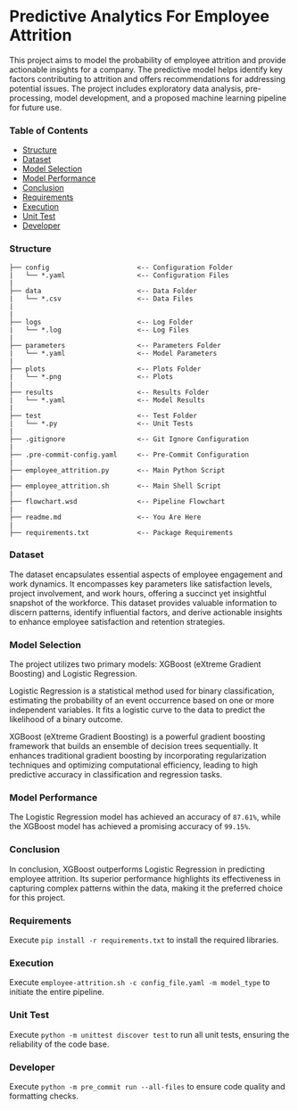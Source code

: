 # Predictive Analytics For Employee Attrition
This project aims to model the probability of employee attrition and provide actionable insights for a company. The predictive model helps identify key factors contributing to attrition and offers recommendations for addressing potential issues. The project includes exploratory data analysis, pre-processing, model development, and a proposed machine learning pipeline for future use.

### Table of Contents
- [Structure](#structure)
- [Dataset](#dataset)
- [Model Selection](#model-selection)
- [Model Performance](#model-performance)
- [Conclusion](#conclusion)
- [Requirements](#requirements)
- [Execution](#execution)
- [Unit Test](#unit-test)
- [Developer](#developer)

### Structure
```
├── config                      <-- Configuration Folder
|   └── *.yaml                  <-- Configuration Files
|
├── data                        <-- Data Folder
|   └── *.csv                   <-- Data Files
|
|
├── logs                        <-- Log Folder
|   └── *.log                   <-- Log Files
|
├── parameters                  <-- Parameters Folder
|   └── *.yaml                  <-- Model Parameters
|
├── plots                       <-- Plots Folder
|   └── *.png                   <-- Plots
|
├── results                     <-- Results Folder
|   └── *.yaml                  <-- Model Results
|
├── test                        <-- Test Folder
|   └── *.py                    <-- Unit Tests
|
├── .gitignore                  <-- Git Ignore Configuration
|
├── .pre-commit-config.yaml     <-- Pre-Commit Configuration
|
├── employee_attrition.py       <-- Main Python Script
|
├── employee_attrition.sh       <-- Main Shell Script
|
├── flowchart.wsd               <-- Pipeline Flowchart
|
├── readme.md                   <-- You Are Here
|
├── requirements.txt            <-- Package Requirements
```

### Dataset
The dataset encapsulates essential aspects of employee engagement and work dynamics. It encompasses key parameters like satisfaction levels, project involvement, and work hours, offering a succinct yet insightful snapshot of the workforce. This dataset provides valuable information to discern patterns, identify influential factors, and derive actionable insights to enhance employee satisfaction and retention strategies.

### Model Selection
The project utilizes two primary models: XGBoost (eXtreme Gradient Boosting) and Logistic Regression.

Logistic Regression is a statistical method used for binary classification, estimating the probability of an event occurrence based on one or more independent variables. It fits a logistic curve to the data to predict the likelihood of a binary outcome.

XGBoost (eXtreme Gradient Boosting) is a powerful gradient boosting framework that builds an ensemble of decision trees sequentially. It enhances traditional gradient boosting by incorporating regularization techniques and optimizing computational efficiency, leading to high predictive accuracy in classification and regression tasks.

### Model Performance
The Logistic Regression model has achieved an accuracy of `87.61%`, while the XGBoost model has achieved a promising accuracy of `99.15%`.

### Conclusion
In conclusion, XGBoost outperforms Logistic Regression in predicting employee attrition. Its superior performance highlights its effectiveness in capturing complex patterns within the data, making it the preferred choice for this project.

### Requirements
Execute `pip install -r requirements.txt` to install the required libraries.

### Execution
Execute `employee-attrition.sh -c config_file.yaml -m model_type` to initiate the entire pipeline.

### Unit Test
Execute `python -m unittest discover test` to run all unit tests, ensuring the reliability of the code base.

### Developer
Execute `python -m pre_commit run --all-files` to ensure code quality and formatting checks.

